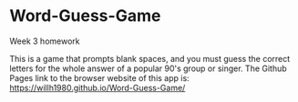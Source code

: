 # Word-Guess-Game
Week 3 homework

This is a game that prompts blank spaces, and you must guess the correct letters for the whole answer of a popular 90's group or singer.
The Github Pages link to the browser website of this app is:  https://willh1980.github.io/Word-Guess-Game/
